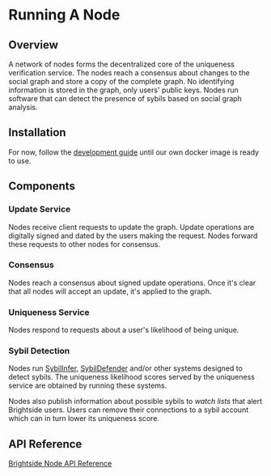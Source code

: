 # Running A Node
## Overview
A network of nodes forms the decentralized core of the uniqueness verification service. The nodes reach a consensus about changes to the social graph and store a copy of the complete graph. No identifying information is stored in the graph, only users' public keys. Nodes run software that can detect the presence of sybils based on social graph analysis.
## Installation
For now, follow the [development guide](https://github.com/Brightside-Social/brightside-node/wiki/Development-Guide) until our own docker image is ready to use.
## Components
### Update Service
Nodes receive client requests to update the graph. Update operations are digitally signed and dated by the users making the request. Nodes forward these requests to other nodes for consensus.
### Consensus
Nodes reach a consensus about signed update operations. Once it's clear that all nodes will accept an update, it's applied to the graph.
### Uniqueness Service
Nodes respond to requests about a user's likelihood of being unique.
### Sybil Detection
Nodes run [SybilInfer](http://citeseerx.ist.psu.edu/viewdoc/summary?doi=10.1.1.149.6318), [SybilDefender](https://pdfs.semanticscholar.org/7606/64eab41125b06692a95832961bc5473d2aae.pdf) and/or other systems designed to detect sybils. The uniqueness likelihood scores served by the uniqueness service are obtained by running these systems. 

Nodes also publish information about possible sybils to _watch lists_ that alert Brightside users. Users can remove their connections to a sybil account which can in turn lower its uniqueness score.
## API Reference
[Brightside Node API Reference](https://github.com/Brightside-Social/brightside-node/wiki/API-Reference)
